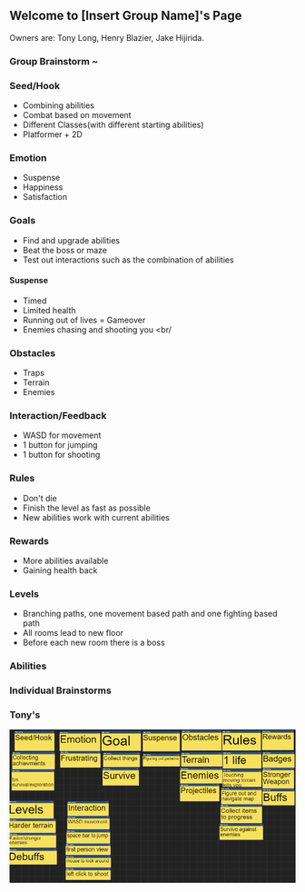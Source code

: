 ## Welcome to [Insert Group Name]'s Page

Owners are: Tony Long, Henry Blazier, Jake Hijirida.

### Group Brainstorm ~

### Seed/Hook
- Combining abilities<br/>
- Combat based on movement<br/>
- Different Classes(with different starting abilities)<br/>
- Platformer + 2D<br/>

### Emotion
- Suspense <br/>
- Happiness <br/>
- Satisfaction <br/>

### Goals
- Find and upgrade abilities <br/>
- Beat the boss or maze <br/>
- Test out interactions such as the combination of abilities <br/>

#### Suspense
- Timed <br/>
- Limited health <br/>
- Running out of lives = Gameover <br/>
- Enemies chasing and shooting you <br/

### Obstacles
- Traps <br/>
- Terrain <br/>
- Enemies <br/>

### Interaction/Feedback
- WASD for movement
- 1 button for jumping
- 1 button for shooting

### Rules
- Don't die
- Finish the level as fast as possible
- New abilities work with current abilities

### Rewards
- More abilities available
- Gaining health back

### Levels
- Branching paths, one movement based path and one fighting based path
- All rooms lead to new floor
- Before each new room there is a boss

### Abilities



### Individual Brainstorms

### Tony's

<img width="600px" src="tonyBrainstorm.PNG">

